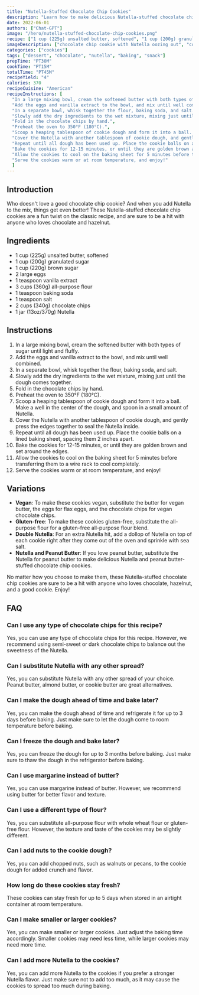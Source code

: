 ```yaml
---
title: "Nutella-Stuffed Chocolate Chip Cookies"
description: "Learn how to make delicious Nutella-stuffed chocolate chip cookies with this easy and fun recipe! Perfect for any occasion."
date: 2022-06-01
authors: ["Chat-GPT"]
image: "/hero/nutella-stuffed-chocolate-chip-cookies.png"
recipe: ["1 cup (225g) unsalted butter, softened", "1 cup (200g) granulated sugar", "1 cup (220g) brown sugar", "2 large eggs", "1 teaspoon vanilla extract", "3 cups (360g) all-purpose flour", "1 teaspoon baking soda", "1 teaspoon salt", "2 cups (340g) chocolate chips", "1 jar (13oz/370g) Nutella"]
imageDescription: ["chocolate chip cookie with Nutella oozing out", "cookie dough with chocolate chips and Nutella jar", "plate of Nutella-stuffed chocolate chip cookies", "close-up of Nutella-stuffed chocolate chip cookie"]
categories: ["cookies"]
tags: ["dessert", "chocolate", "nutella", "baking", "snack"]
prepTime: "PT30M"
cookTime: "PT15M"
totalTime: "PT45M"
recipeYield: "4"
calories: 370
recipeCuisine: "American"
recipeInstructions: [
  "In a large mixing bowl, cream the softened butter with both types of sugar until light and fluffy.",
  "Add the eggs and vanilla extract to the bowl, and mix until well combined.",
  "In a separate bowl, whisk together the flour, baking soda, and salt.",
  "Slowly add the dry ingredients to the wet mixture, mixing just until the dough comes together.",
  "Fold in the chocolate chips by hand.",
  "Preheat the oven to 350°F (180°C).",
  "Scoop a heaping tablespoon of cookie dough and form it into a ball. Make a well in the center of the dough, and spoon in a small amount of Nutella.",
  "Cover the Nutella with another tablespoon of cookie dough, and gently press the edges together to seal the Nutella inside.",
  "Repeat until all dough has been used up. Place the cookie balls on a lined baking sheet, spacing them 2 inches apart.",
  "Bake the cookies for 12-15 minutes, or until they are golden brown and set around the edges.",
  "Allow the cookies to cool on the baking sheet for 5 minutes before transferring them to a wire rack to cool completely.",
  "Serve the cookies warm or at room temperature, and enjoy!"
  ]
---
```


## Introduction

Who doesn't love a good chocolate chip cookie? And when you add Nutella to the mix, things get even better! These Nutella-stuffed chocolate chip cookies are a fun twist on the classic recipe, and are sure to be a hit with anyone who loves chocolate and hazelnut.

## Ingredients

- 1 cup (225g) unsalted butter, softened
- 1 cup (200g) granulated sugar
- 1 cup (220g) brown sugar
- 2 large eggs
- 1 teaspoon vanilla extract
- 3 cups (360g) all-purpose flour
- 1 teaspoon baking soda
- 1 teaspoon salt
- 2 cups (340g) chocolate chips
- 1 jar (13oz/370g) Nutella

## Instructions

1. In a large mixing bowl, cream the softened butter with both types of sugar until light and fluffy.
2. Add the eggs and vanilla extract to the bowl, and mix until well combined.
3. In a separate bowl, whisk together the flour, baking soda, and salt.
4. Slowly add the dry ingredients to the wet mixture, mixing just until the dough comes together.
5. Fold in the chocolate chips by hand.
6. Preheat the oven to 350°F (180°C).
7. Scoop a heaping tablespoon of cookie dough and form it into a ball. Make a well in the center of the dough, and spoon in a small amount of Nutella.
8. Cover the Nutella with another tablespoon of cookie dough, and gently press the edges together to seal the Nutella inside.
9. Repeat until all dough has been used up. Place the cookie balls on a lined baking sheet, spacing them 2 inches apart.
10. Bake the cookies for 12-15 minutes, or until they are golden brown and set around the edges.
11. Allow the cookies to cool on the baking sheet for 5 minutes before transferring them to a wire rack to cool completely.
12. Serve the cookies warm or at room temperature, and enjoy!

## Variations

- **Vegan**: To make these cookies vegan, substitute the butter for vegan butter, the eggs for flax eggs, and the chocolate chips for vegan chocolate chips.
- **Gluten-free**: To make these cookies gluten-free, substitute the all-purpose flour for a gluten-free all-purpose flour blend.
- **Double Nutella**: For an extra Nutella hit, add a dollop of Nutella on top of each cookie right after they come out of the oven and sprinkle with sea salt.
- **Nutella and Peanut Butter**: If you love peanut butter, substitute the Nutella for peanut butter to make delicious Nutella and peanut butter-stuffed chocolate chip cookies.

No matter how you choose to make them, these Nutella-stuffed chocolate chip cookies are sure to be a hit with anyone who loves chocolate, hazelnut, and a good cookie. Enjoy!

## FAQ

### Can I use any type of chocolate chips for this recipe?

Yes, you can use any type of chocolate chips for this recipe. However, we recommend using semi-sweet or dark chocolate chips to balance out the sweetness of the Nutella.

### Can I substitute Nutella with any other spread?

Yes, you can substitute Nutella with any other spread of your choice. Peanut butter, almond butter, or cookie butter are great alternatives.

### Can I make the dough ahead of time and bake later?

Yes, you can make the dough ahead of time and refrigerate it for up to 3 days before baking. Just make sure to let the dough come to room temperature before baking.

### Can I freeze the dough and bake later?

Yes, you can freeze the dough for up to 3 months before baking. Just make sure to thaw the dough in the refrigerator before baking.

### Can I use margarine instead of butter?

Yes, you can use margarine instead of butter. However, we recommend using butter for better flavor and texture.

### Can I use a different type of flour?

Yes, you can substitute all-purpose flour with whole wheat flour or gluten-free flour. However, the texture and taste of the cookies may be slightly different.

### Can I add nuts to the cookie dough?

Yes, you can add chopped nuts, such as walnuts or pecans, to the cookie dough for added crunch and flavor.

### How long do these cookies stay fresh?

These cookies can stay fresh for up to 5 days when stored in an airtight container at room temperature.

### Can I make smaller or larger cookies?

Yes, you can make smaller or larger cookies. Just adjust the baking time accordingly. Smaller cookies may need less time, while larger cookies may need more time.

### Can I add more Nutella to the cookies?

Yes, you can add more Nutella to the cookies if you prefer a stronger Nutella flavor. Just make sure not to add too much, as it may cause the cookies to spread too much during baking.